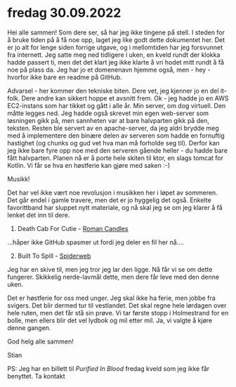 # fredag 30.09.2022

Hei alle sammen! Som dere ser, så har jeg ikke tingene på stell. I steden for å bruke tiden på å få noe opp, laget jeg like godt dette dokumentet her. Det er jo alt for lenge siden forrige utgave, og i mellomtiden har jeg forsvunnet fra internett. Jeg satte meg ned tidligere i uken, en kveld rundt der klokka hadde passert ti, men det det klart jeg ikke klarte å vri hodet mitt rundt å få noe på plass da. Jeg har jo et domenenavn hjemme også, men - hey - hvorfor ikke bare en readme på GitHub.

Advarsel - her kommer den tekniske biten. Dere vet, jeg kjenner jo en del it-folk. Dere andre kan sikkert hoppe et avsnitt frem. Ok - jeg hadde jo en AWS EC2-instans som har tikket og gått i alle år. Min server, om dog virtuell. Den måtte legges ned. Jeg hadde også skrevet min egen web-server som løsningen gikk på, men sannheten var at bare halvparten gikk på den, teksten. Resten ble servert av en apache-server, da jeg aldri brydde meg med å implementere den binære delen av serveren som hadde en fornuftig hastighet (og chunks og gud vet hva man må forholde seg til). Derfor kan jeg ikke bare fyre opp noe med den serveren gående heller - du hadde bare fått halvparten. Planen nå er å porte hele skiten til ktor, en slags tomcat for Kotlin. Vi får se hva en høstferie kan gjøre med saken :-)

Musikk!

Det har vel ikke vært noe revolusjon i musikken her i løpet av sommeren. Det går endel i gamle travere, men det er jo hyggelig det også. Enkelte favorittband har sluppet nytt materiale, og nå skal jeg se om jeg klarer å få lenket det inn til dere.

1. Death Cab For Cutie - [Roman Candles](https://github.com/stian-hundhammer/fredag/raw/main/2022-09-30/mp3/death_cab_for_cutie__roman_candles.mp3)

...håper ikke GitHub spasmer ut fordi jeg deler en fil her nå....

2. Built To Spill - [Spiderweb](https://github.com/stian-hundhammer/fredag/raw/main/2022-09-30/mp3/built_to_spill__spiderweb.mp3)

Jeg har en skive til, men jeg tror jeg lar den ligge. Nå får vi se om dette fungerer. Skikkelig nerde-lavmål dette, men dere får leve med den denne uken.

Det er høstferie for oss med unger. Jeg skal ikke ha ferie, men jobbe fra svigers. Det blir dermed tur til vestlandet. Det skal regne hele lørdagen over hele ruten, men det får stå sin prøve. Vi tar første stopp i Holmestrand for en bolle, men ellers blir det vel lydbok og mil etter mil. Ja, vi valgte å kjøre denne gangen. 

God helg alle sammen!

Stian

PS: Jeg har en billett til *Purified In Blood* fredag kveld som jeg ikke får benyttet. Ta kontakt
